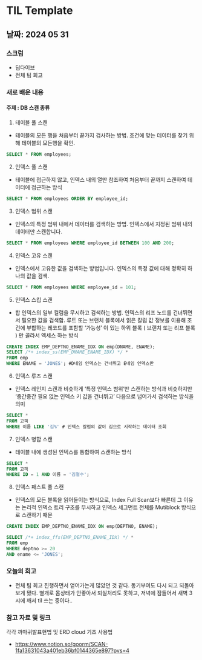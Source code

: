 # TIL Template

## 날짜: 2024 05 31
### 스크럼
- 딥다이브
- 전체 팀 회고

### 새로 배운 내용
#### 주제 : DB 스캔 종류
1. 테이블 풀 스캔
- 테이블의 모든 행을 처음부터 끝가지 검사하는 방법. 조건에 맞는 데이터를 찾기 위해 테이블의 모든행을 확인.
``` sql
SELECT * FROM employees;
```

2. 인덱스 풀 스캔 
- 테이블에 접근하지 않고, 인덱스 내의 열만 참조하여 처음부터 끝까지 스캔하여 데이터에 접근하는 방식
``` sql
SELECT * FROM employees ORDER BY employee_id;
```

3. 인덱스 범위 스캔
- 인덱스의 특정 범위 내에서 데이터를 검색하는 방법. 인덱스에서 지정된 범위 내의 데이터만 스캔합니다.
``` sql
SELECT * FROM employees WHERE employee_id BETWEEN 100 AND 200;
```

4. 인덱스 고유 스캔
- 인덱스에서 고유한 값을 검색하는 방법입니다. 인덱스의 특정 값에 대해 정확히 하나의 값을 검색.
``` sql
SELECT * FROM employees WHERE employee_id = 101;
```

5. 인덱스 스킵 스캔
- 합 인덱스의 일부 컬럼을 무시하고 검색하는 방법. 인덱스의 리프 노드를 건너뛰면서 필요한 값을 검색합. 
루트 또는 브랜치 블록에서 읽은 칼럼 값 정보를 이용해 조건에 부합하는 레코드를 포함할 ‘가능성’ 이 있는 하위 블록 ( 브랜치 또는 리프 블록 ) 만 골라서 엑세스 하는 방식
``` sql
CREATE INDEX EMP_DEPTNO_ENAME_IDX ON emp(DNAME, ENAME);
SELECT /*+ index_ss(EMP_DNAME_ENAME_IDX) */ * 
FROM emp
WHERE ENAME = 'JONES'; #D네임 인덱스는 건너뛰고 E네임 인덱스만 
```

6. 인덱스 루즈 스캔
- 인덱스 레인지 스캔과 비슷하게 ‘특정 인덱스 범위’만 스캔하는 방식과 비슷하지만 ‘중간중간 필요 없는 인덱스 키 값을 건너뛰고’ 다음으로 넘어가서 검색하는 방식을 의미
``` sql
SELECT * 
FROM 고객 
WHERE 이름 LIKE '김%' # 인덱스 칼럼의 값이 김으로 시작하는 데이터 조회
```

7. 인덱스 병합 스캔
- 테이블 내에 생성된 인덱스를 통합하여 스캔하는 방식
``` sql
SELECT * 
FROM 고객 
WHERE ID = 1 AND 이름 = '김철수';
```

8. 인덱스 패스트 풀 스캔
- 인덱스의 모든 블록을 읽어들이는 방식으로, Index Full Scan보다 빠른데 그 이유는 논리적 인덱스 트리 구조를 무시하고 인덱스 세그먼트 전체를 Mutiblock 방식으로 스캔하기 때문
``` sql
CREATE INDEX EMP_DEPTNO_ENAME_IDX ON emp(DEPTNO, ENAME);

SELECT /*+ index_ffs(EMP_DEPTNO_ENAME_IDX) */ * 
FROM emp 
WHERE deptno >= 20 
AND ename <= 'JONES';
```

### 오늘의 회고
- 전체 팀 회고 진행하면서 얻어가는게 많았던 것 같다. 동기부여도 다시 되고 되돌아보게 됐다.
별개로 몸상태가 안좋아서 퇴실처리도 못하고, 저녁에 잠들어서 새벽 3시에 깨서 til 쓰는 중이다..
### 참고 자료 및 링크
각각 까마귀발표현법 및 ERD cloud 기초 사용법
- https://www.notion.so/goorm/SCAN-1fa13631043a401eb36bf0144365e897?pvs=4
